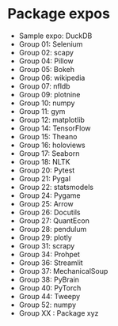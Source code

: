 # Package expos

- Sample expo: DuckDB
- Group 01: Selenium
- Group 02: scapy
- Group 04: Pillow
- Group 05: Bokeh
- Group 06: wikipedia
- Group 07: nfldb
- Group 09: plotnine
- Group 10: numpy
- Group 11: gym
- Group 12: matplotlib
- Group 14: TensorFlow
- Group 15: Theano
- Group 16: holoviews
- Group 17: Seaborn
- Group 18: NLTK
- Group 20: Pytest
- Group 21: Pygal
- Group 22: statsmodels
- Group 24: Pygame
- Group 25: Arrow
- Group 26: Docutils
- Group 27: QuantEcon
- Group 28: pendulum
- Group 29: plotly
- Group 31: scrapy
- Group 34: Prohpet
- Group 36: Streamlit
- Group 37: MechanicalSoup
- Group 38: PyBrain
- Group 40: PyTorch
- Group 44: Tweepy
- Group 52: numpy
- Group XX : Package xyz
